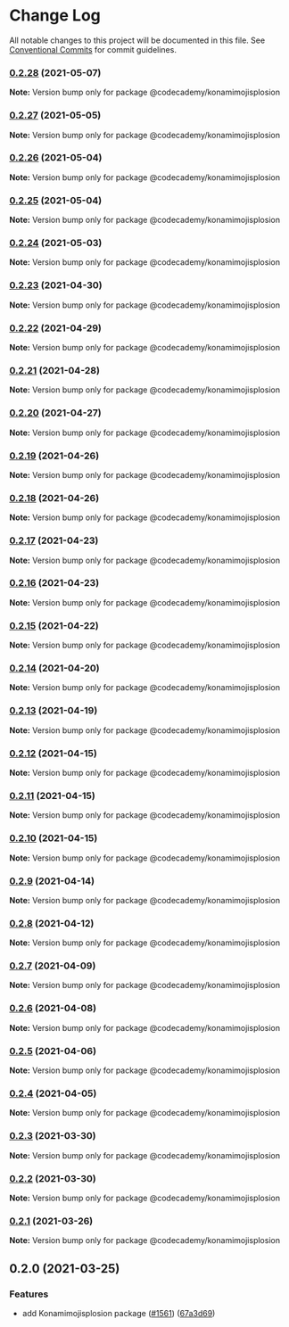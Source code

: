 # Change Log

All notable changes to this project will be documented in this file.
See [Conventional Commits](https://conventionalcommits.org) for commit guidelines.

### [0.2.28](https://github.com/Codecademy/client-modules/compare/@codecademy/konamimojisplosion@0.2.27...@codecademy/konamimojisplosion@0.2.28) (2021-05-07)

**Note:** Version bump only for package @codecademy/konamimojisplosion





### [0.2.27](https://github.com/Codecademy/client-modules/compare/@codecademy/konamimojisplosion@0.2.26...@codecademy/konamimojisplosion@0.2.27) (2021-05-05)

**Note:** Version bump only for package @codecademy/konamimojisplosion





### [0.2.26](https://github.com/Codecademy/client-modules/compare/@codecademy/konamimojisplosion@0.2.25...@codecademy/konamimojisplosion@0.2.26) (2021-05-04)

**Note:** Version bump only for package @codecademy/konamimojisplosion





### [0.2.25](https://github.com/Codecademy/client-modules/compare/@codecademy/konamimojisplosion@0.2.24...@codecademy/konamimojisplosion@0.2.25) (2021-05-04)

**Note:** Version bump only for package @codecademy/konamimojisplosion





### [0.2.24](https://github.com/Codecademy/client-modules/compare/@codecademy/konamimojisplosion@0.2.23...@codecademy/konamimojisplosion@0.2.24) (2021-05-03)

**Note:** Version bump only for package @codecademy/konamimojisplosion





### [0.2.23](https://github.com/Codecademy/client-modules/compare/@codecademy/konamimojisplosion@0.2.22...@codecademy/konamimojisplosion@0.2.23) (2021-04-30)

**Note:** Version bump only for package @codecademy/konamimojisplosion





### [0.2.22](https://github.com/Codecademy/client-modules/compare/@codecademy/konamimojisplosion@0.2.21...@codecademy/konamimojisplosion@0.2.22) (2021-04-29)

**Note:** Version bump only for package @codecademy/konamimojisplosion





### [0.2.21](https://github.com/Codecademy/client-modules/compare/@codecademy/konamimojisplosion@0.2.20...@codecademy/konamimojisplosion@0.2.21) (2021-04-28)

**Note:** Version bump only for package @codecademy/konamimojisplosion





### [0.2.20](https://github.com/Codecademy/client-modules/compare/@codecademy/konamimojisplosion@0.2.19...@codecademy/konamimojisplosion@0.2.20) (2021-04-27)

**Note:** Version bump only for package @codecademy/konamimojisplosion





### [0.2.19](https://github.com/Codecademy/client-modules/compare/@codecademy/konamimojisplosion@0.2.18...@codecademy/konamimojisplosion@0.2.19) (2021-04-26)

**Note:** Version bump only for package @codecademy/konamimojisplosion





### [0.2.18](https://github.com/Codecademy/client-modules/compare/@codecademy/konamimojisplosion@0.2.17...@codecademy/konamimojisplosion@0.2.18) (2021-04-26)

**Note:** Version bump only for package @codecademy/konamimojisplosion





### [0.2.17](https://github.com/Codecademy/client-modules/compare/@codecademy/konamimojisplosion@0.2.16...@codecademy/konamimojisplosion@0.2.17) (2021-04-23)

**Note:** Version bump only for package @codecademy/konamimojisplosion





### [0.2.16](https://github.com/Codecademy/client-modules/compare/@codecademy/konamimojisplosion@0.2.15...@codecademy/konamimojisplosion@0.2.16) (2021-04-23)

**Note:** Version bump only for package @codecademy/konamimojisplosion





### [0.2.15](https://github.com/Codecademy/client-modules/compare/@codecademy/konamimojisplosion@0.2.14...@codecademy/konamimojisplosion@0.2.15) (2021-04-22)

**Note:** Version bump only for package @codecademy/konamimojisplosion





### [0.2.14](https://github.com/Codecademy/client-modules/compare/@codecademy/konamimojisplosion@0.2.13...@codecademy/konamimojisplosion@0.2.14) (2021-04-20)

**Note:** Version bump only for package @codecademy/konamimojisplosion





### [0.2.13](https://github.com/Codecademy/client-modules/compare/@codecademy/konamimojisplosion@0.2.12...@codecademy/konamimojisplosion@0.2.13) (2021-04-19)

**Note:** Version bump only for package @codecademy/konamimojisplosion





### [0.2.12](https://github.com/Codecademy/client-modules/compare/@codecademy/konamimojisplosion@0.2.11...@codecademy/konamimojisplosion@0.2.12) (2021-04-15)

**Note:** Version bump only for package @codecademy/konamimojisplosion





### [0.2.11](https://github.com/Codecademy/client-modules/compare/@codecademy/konamimojisplosion@0.2.10...@codecademy/konamimojisplosion@0.2.11) (2021-04-15)

**Note:** Version bump only for package @codecademy/konamimojisplosion





### [0.2.10](https://github.com/Codecademy/client-modules/compare/@codecademy/konamimojisplosion@0.2.9...@codecademy/konamimojisplosion@0.2.10) (2021-04-15)

**Note:** Version bump only for package @codecademy/konamimojisplosion





### [0.2.9](https://github.com/Codecademy/client-modules/compare/@codecademy/konamimojisplosion@0.2.8...@codecademy/konamimojisplosion@0.2.9) (2021-04-14)

**Note:** Version bump only for package @codecademy/konamimojisplosion





### [0.2.8](https://github.com/Codecademy/client-modules/compare/@codecademy/konamimojisplosion@0.2.7...@codecademy/konamimojisplosion@0.2.8) (2021-04-12)

**Note:** Version bump only for package @codecademy/konamimojisplosion





### [0.2.7](https://github.com/Codecademy/client-modules/compare/@codecademy/konamimojisplosion@0.2.6...@codecademy/konamimojisplosion@0.2.7) (2021-04-09)

**Note:** Version bump only for package @codecademy/konamimojisplosion





### [0.2.6](https://github.com/Codecademy/client-modules/compare/@codecademy/konamimojisplosion@0.2.5...@codecademy/konamimojisplosion@0.2.6) (2021-04-08)

**Note:** Version bump only for package @codecademy/konamimojisplosion





### [0.2.5](https://github.com/Codecademy/client-modules/compare/@codecademy/konamimojisplosion@0.2.4...@codecademy/konamimojisplosion@0.2.5) (2021-04-06)

**Note:** Version bump only for package @codecademy/konamimojisplosion





### [0.2.4](https://github.com/Codecademy/client-modules/compare/@codecademy/konamimojisplosion@0.2.3...@codecademy/konamimojisplosion@0.2.4) (2021-04-05)

**Note:** Version bump only for package @codecademy/konamimojisplosion





### [0.2.3](https://github.com/Codecademy/client-modules/compare/@codecademy/konamimojisplosion@0.2.2...@codecademy/konamimojisplosion@0.2.3) (2021-03-30)

**Note:** Version bump only for package @codecademy/konamimojisplosion





### [0.2.2](https://github.com/Codecademy/client-modules/compare/@codecademy/konamimojisplosion@0.2.1...@codecademy/konamimojisplosion@0.2.2) (2021-03-30)

**Note:** Version bump only for package @codecademy/konamimojisplosion





### [0.2.1](https://github.com/Codecademy/client-modules/compare/@codecademy/konamimojisplosion@0.2.0...@codecademy/konamimojisplosion@0.2.1) (2021-03-26)

**Note:** Version bump only for package @codecademy/konamimojisplosion





## 0.2.0 (2021-03-25)


### Features

* add Konamimojisplosion package ([#1561](https://github.com/Codecademy/client-modules/issues/1561)) ([67a3d69](https://github.com/Codecademy/client-modules/commit/67a3d696f7c0ca77886e6bd1578acfb4944bc6b0))
